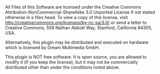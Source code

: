 All Files of this Software are licensed under the Creative Commons 
Attribution-NonCommercial-ShareAlike 3.0 Unported 
License if not stated otherwise in a files head. To view a copy of this license, visit
http://creativecommons.org/licenses/by-nc-sa/3.0/ or send a letter to Creative
Commons, 559 Nathan Abbott Way, Stanford, California 94305, USA.

Alternatively, this plugin may be distributed and executed on hardware which
is licensed by Dream Multimedia GmbH.

This plugin is NOT free software. It is open source, you are allowed to
modify it (if you keep the license), but it may not be commercially 
distributed other than under the conditions noted above.

